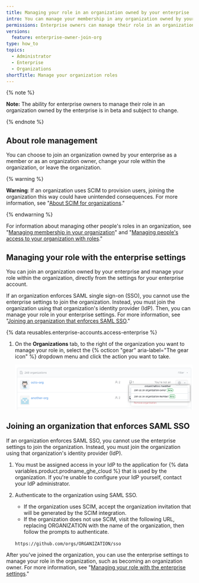 ```yaml
---
title: Managing your role in an organization owned by your enterprise
intro: You can manage your membership in any organization owned by your enterprise and change your role within the organization.
permissions: Enterprise owners can manage their role in an organization owned by the enterprise.
versions:
  feature: enterprise-owner-join-org
type: how_to
topics:
  - Administrator
  - Enterprise
  - Organizations
shortTitle: Manage your organization roles
---
```


{% note %}

**Note:** The ability for enterprise owners to manage their role in an organization owned by the enterprise is in beta and subject to change.

{% endnote %}

## About role management

You can choose to join an organization owned by your enterprise as a member or as an organization owner, change your role within the organization, or leave the organization.

{% warning %}

**Warning**: If an organization uses SCIM to provision users, joining the organization this way could have unintended consequences. For more information, see "[About SCIM for organizations](/organizations/managing-saml-single-sign-on-for-your-organization/about-scim-for-organizations)."

{% endwarning %}

For information about managing other people's roles in an organization, see "[Managing membership in your organization](/organizations/managing-membership-in-your-organization)" and "[Managing people's access to your organization with roles](/organizations/managing-peoples-access-to-your-organization-with-roles)."

## Managing your role with the enterprise settings

You can join an organization owned by your enterprise and manage your role within the organization, directly from the settings for your enterprise account.

If an organization enforces SAML single sign-on (SSO), you cannot use the enterprise settings to join the organization. Instead, you must join the organization using that organization's identity provider (IdP). Then, you can manage your role in your enterprise settings. For more information, see "[Joining an organization that enforces SAML SSO](#joining-an-organization-that-enforces-saml-sso)."

{% data reusables.enterprise-accounts.access-enterprise %}
1. On the **Organizations** tab, to the right of the organization you want to manage your role in, select the {% octicon "gear" aria-label="The gear icon" %} dropdown menu and click the action you want to take.

   ![Screenshot of the dropdown menu for the gear icon for an organization](/assets/images/help/business-accounts/change-role-in-org.png)

## Joining an organization that enforces SAML SSO

If an organization enforces SAML SSO, you cannot use the enterprise settings to join the organization. Instead, you must join the organization using that organization's identity provider (IdP).

1. You must be assigned access in your IdP to the application for {% data variables.product.prodname_ghe_cloud %} that is used by the organization. If you're unable to configure your IdP yourself, contact your IdP administrator.
1. Authenticate to the organization using SAML SSO.

   - If the organization uses SCIM, accept the organization invitation that will be generated by the SCIM integration.
   - If the organization does not use SCIM, visit the following URL, replacing ORGANIZATION with the name of the organization, then follow the prompts to authenticate.

    `https://github.com/orgs/ORGANIZATION/sso`

After you've joined the organization, you can use the enterprise settings to manage your role in the organization, such as becoming an organization owner. For more information, see "[Managing your role with the enterprise settings](#managing-your-role-with-the-enterprise-settings)."
